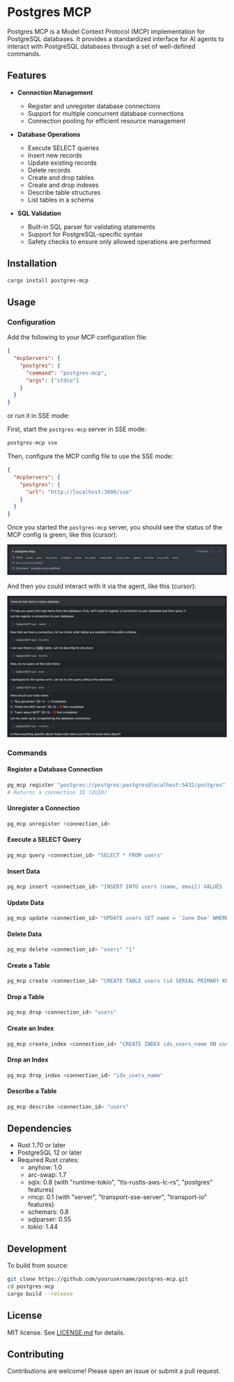 # Postgres MCP

Postgres MCP is a Model Context Protocol (MCP) implementation for PostgreSQL databases. It provides a standardized interface for AI agents to interact with PostgreSQL databases through a set of well-defined commands.

## Features

- **Connection Management**
  - Register and unregister database connections
  - Support for multiple concurrent database connections
  - Connection pooling for efficient resource management

- **Database Operations**
  - Execute SELECT queries
  - Insert new records
  - Update existing records
  - Delete records
  - Create and drop tables
  - Create and drop indexes
  - Describe table structures
  - List tables in a schema

- **SQL Validation**
  - Built-in SQL parser for validating statements
  - Support for PostgreSQL-specific syntax
  - Safety checks to ensure only allowed operations are performed

## Installation

```bash
cargo install postgres-mcp
```

## Usage

### Configuration

Add the following to your MCP configuration file:

```json
{
  "mcpServers": {
    "postgres": {
      "command": "postgres-mcp",
      "args": ["stdio"]
    }
  }
}
```

or run it in SSE mode:

First, start the `postgres-mcp` server in SSE mode:

```bash
postgres-mcp sse
```

Then, configure the MCP config file to use the SSE mode:

```json
{
  "mcpServers": {
    "postgres": {
      "url": "http://localhost:3000/sse"
    }
  }
}
```

Once you started the `postgres-mcp` server, you should see the status of the MCP config is green, like this (cursor):

![mcp-status](./docs/images/mcp-status.jpg)

And then you could interact with it via the agent, like this (cursor):

![mcp](./docs/images/mcp.jpg)

### Commands

#### Register a Database Connection

```bash
pg_mcp register "postgres://postgres:postgres@localhost:5432/postgres"
# Returns a connection ID (UUID)
```

#### Unregister a Connection

```bash
pg_mcp unregister <connection_id>
```

#### Execute a SELECT Query

```bash
pg_mcp query <connection_id> "SELECT * FROM users"
```

#### Insert Data

```bash
pg_mcp insert <connection_id> "INSERT INTO users (name, email) VALUES ('John Doe', 'john.doe@example.com')"
```

#### Update Data

```bash
pg_mcp update <connection_id> "UPDATE users SET name = 'Jane Doe' WHERE id = 1"
```

#### Delete Data

```bash
pg_mcp delete <connection_id> "users" "1"
```

#### Create a Table

```bash
pg_mcp create <connection_id> "CREATE TABLE users (id SERIAL PRIMARY KEY, name VARCHAR(255), email VARCHAR(255))"
```

#### Drop a Table

```bash
pg_mcp drop <connection_id> "users"
```

#### Create an Index

```bash
pg_mcp create_index <connection_id> "CREATE INDEX idx_users_name ON users (name)"
```

#### Drop an Index

```bash
pg_mcp drop_index <connection_id> "idx_users_name"
```

#### Describe a Table

```bash
pg_mcp describe <connection_id> "users"
```

## Dependencies

- Rust 1.70 or later
- PostgreSQL 12 or later
- Required Rust crates:
  - anyhow: 1.0
  - arc-swap: 1.7
  - sqlx: 0.8 (with "runtime-tokio", "tls-rustls-aws-lc-rs", "postgres" features)
  - rmcp: 0.1 (with "server", "transport-sse-server", "transport-io" features)
  - schemars: 0.8
  - sqlparser: 0.55
  - tokio: 1.44

## Development

To build from source:

```bash
git clone https://github.com/yourusername/postgres-mcp.git
cd postgres-mcp
cargo build --release
```

## License

MIT license. See [LICENSE.md](LICENSE.md) for details.

## Contributing

Contributions are welcome! Please open an issue or submit a pull request.
